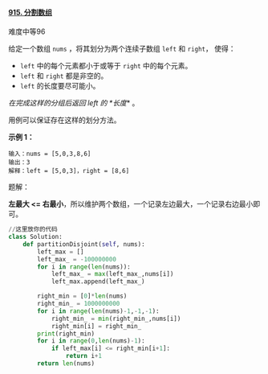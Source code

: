 #### [915. 分割数组](https://leetcode.cn/problems/partition-array-into-disjoint-intervals/)

难度中等96

给定一个数组 `nums` ，将其划分为两个连续子数组 `left` 和 `right`， 使得：

- `left` 中的每个元素都小于或等于 `right` 中的每个元素。
- `left` 和 `right` 都是非空的。
- `left` 的长度要尽可能小。

*在完成这样的分组后返回 left 的 \**长度*** 。

用例可以保证存在这样的划分方法。

 

**示例 1：**

```
输入：nums = [5,0,3,8,6]
输出：3
解释：left = [5,0,3]，right = [8,6]
```

题解：

**左最大 <= 右最小**，所以维护两个数组，一个记录左边最大，一个记录右边最小即可。

```python
//这里放你的代码
class Solution:
    def partitionDisjoint(self, nums):
        left_max = []
        left_max_ = -100000000
        for i in range(len(nums)):
            left_max_ = max(left_max_,nums[i])
            left_max.append(left_max_)

        right_min = [0]*len(nums)
        right_min_ = 1000000000
        for i in range(len(nums)-1,-1,-1):
            right_min_ = min(right_min_,nums[i])
            right_min[i] = right_min_
        print(right_min)
        for i in range(0,len(nums)-1):
            if left_max[i] <= right_min[i+1]:
                return i+1
        return len(nums)
```